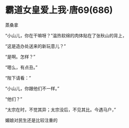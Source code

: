 # 霸道女皇爱上我·唐69(686)

蒸桑拿



“小山儿，你在干嘛呀？”温热软绵的肉体贴在了张秋山的背上，

“这是造办处送来的新玩意儿？”

“是啊。怎样？”

“嗯么，有点丑。”

“陛下请看：”

“小山儿，你跟他们不一样。”

“他们？”

“太宗在时，不觉其异；太宗没后，不见其比。今遇马户，”

媚娘对民生还是比较注重的